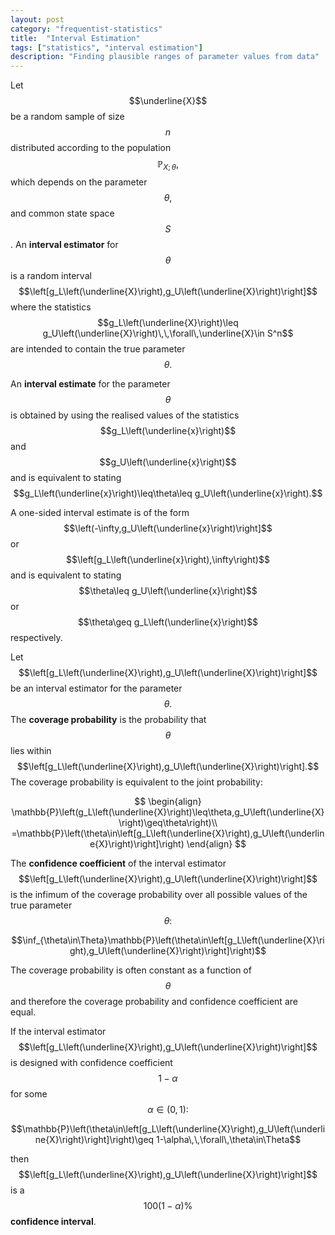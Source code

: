 ```yaml
---
layout: post
category: "frequentist-statistics"
title:  "Interval Estimation"
tags: ["statistics", "interval estimation"]
description: "Finding plausible ranges of parameter values from data"
---
```


Let $$\underline{X}$$ be a random sample of size $$n$$ distributed according to the population $$\mathbb{P}_{X;\,\theta},$$ which depends on the parameter $$\theta,$$ and common state space $$S$$. An **interval estimator** for $$\theta$$ is a random interval $$\left[g_L\left(\underline{X}\right),g_U\left(\underline{X}\right)\right]$$ where the statistics $$g_L\left(\underline{X}\right)\leq g_U\left(\underline{X}\right)\,\,\forall\,\underline{X}\in S^n$$ are intended to contain the true parameter $$\theta.$$

An **interval estimate** for the parameter $$\theta$$ is obtained by using the realised values of the statistics $$g_L\left(\underline{x}\right)$$ and $$g_U\left(\underline{x}\right)$$ and is equivalent to stating $$g_L\left(\underline{x}\right)\leq\theta\leq g_U\left(\underline{x}\right).$$

A one-sided interval estimate is of the form $$\left(-\infty,g_U\left(\underline{x}\right)\right]$$ or $$\left[g_L\left(\underline{x}\right),\infty\right)$$ and is equivalent to stating $$\theta\leq g_U\left(\underline{x}\right)$$ or $$\theta\geq g_L\left(\underline{x}\right)$$ respectively.

Let $$\left[g_L\left(\underline{X}\right),g_U\left(\underline{X}\right)\right]$$ be an interval estimator for the parameter $$\theta.$$ The **coverage probability** is the probability that $$\theta$$ lies within $$\left[g_L\left(\underline{X}\right),g_U\left(\underline{X}\right)\right].$$ The coverage probability is equivalent to the joint probability:

$$
\begin{align}
\mathbb{P}\left(g_L\left(\underline{X}\right)\leq\theta,g_U\left(\underline{X}\right)\geq\theta\right)\\
=\mathbb{P}\left(\theta\in\left[g_L\left(\underline{X}\right),g_U\left(\underline{X}\right)\right]\right)
\end{align}
$$

The **confidence coefficient** of the interval estimator $$\left[g_L\left(\underline{X}\right),g_U\left(\underline{X}\right)\right]$$ is the infimum of the coverage probability over all possible values of the true parameter $$\theta:$$

$$\inf_{\theta\in\Theta}\mathbb{P}\left(\theta\in\left[g_L\left(\underline{X}\right),g_U\left(\underline{X}\right)\right]\right)$$

The coverage probability is often constant as a function of $$\theta$$ and therefore the coverage probability and confidence coefficient are equal.

If the interval estimator $$\left[g_L\left(\underline{X}\right),g_U\left(\underline{X}\right)\right]$$ is designed with confidence coefficient $$1-\alpha$$ for some $$\alpha\in\left(0,1\right):$$

$$\mathbb{P}\left(\theta\in\left[g_L\left(\underline{X}\right),g_U\left(\underline{X}\right)\right]\right)\geq 1-\alpha\,\,\forall\,\theta\in\Theta$$

then $$\left[g_L\left(\underline{X}\right),g_U\left(\underline{X}\right)\right]$$ is a $$100\left(1-\alpha\right)\%$$ **confidence interval**.
